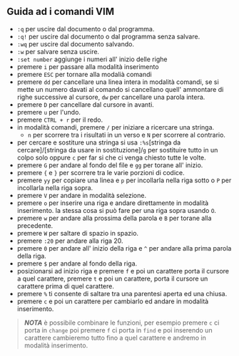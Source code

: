 ## Guida ad i comandi VIM
- `:q` per uscire dal documento o dal programma.
- `:q!` per uscire dal documento o dal programma senza salvare.
- `:wq` per uscire dal documento salvando.
- `:w` per salvare senza uscire.
- `:set number` aggiunge i numeri all' inizio delle righe
- premere `i` per passare alla modalità inserimento
- premere `ESC` per tornare alla modalià comandi
- premere `dd` per cancellare una linea intera in modalità comandi, se si mette un numero davati al comando si cancellano quell' ammontare di righe successive al cursore, `dw` per cancellare una parola intera.
- premere `D` per cancellare dal cursore in avanti.
- premere `u` per l'undo.
- premere `CTRL + r` per il redo.
- in modalità comandi, premere `/` per iniziare a ricercare una stringa.
  - `n` per scorrere tra i risultati in un verso e `N` per scorrere al contrario.
- per cercare e sostiture una stringa si usa `:%s`[stringa da cercare]/[stringa da usare in sostituzione]/`g` per sostituire tutto in un colpo solo oppure `c` per far si che ci venga chiesto tutte le volte.
- premere `G` per andare al fondo del file e `gg` per torane all' inizio.
- premere `{` e `}` per scorrere tra le varie porzioni di codice.
- premere `yy` per copiare una linea e `p` per incollarla nella riga sotto o `P` per incollarla nella riga sopra.
- premere `V` per andare in modalità selezione.
- premere `o` per inserire una riga e andare direttamente in modalità inserimento. la stessa cosa si può fare per una riga sopra usando `O`.
- premere `w` per andare alla prossima della parola e `B` per torane alla precedente.
- premere `W` per saltare di spazio in spazio.
- premere `:20` per andare alla riga 20.
- premere `0` per andare all' inizio della riga e `^` per andare alla prima parola della riga.
- premere `$` per andare al fondo della riga.
- posizionarsi ad inizio riga e premere `f` e poi un carattere porta il cursore a quel carattere, premere `t` e poi un carattere, porta il cursore un carattere prima di quel carattere.
- premere `%` ti consente di saltare tra una parentesi aperta ed una chiusa.
- premere `c` e poi un carattere per cambiarlo ed andare in modalità inserimento.
> ***NOTA*** è possibile combinare le funzioni, per esempio premere `c` ci porta in `change` poi premere `f` ci porta in `find` e poi inserendo un carattere cambieremo tutto fino a quel carattere e andremo in modalità inserimento.